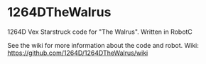 # 1264DTheWalrus
1264D Vex Starstruck code for "The Walrus". Written in RobotC

See the wiki for more information about the code and robot.
Wiki: https://github.com/1264D/1264DTheWalrus/wiki
